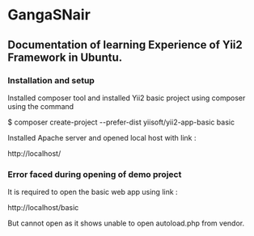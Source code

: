 # GangaSNair
## Documentation of learning Experience of Yii2 Framework in Ubuntu.
### Installation and setup
Installed composer tool and installed Yii2 basic project using composer using the command  

$ composer create-project --prefer-dist yiisoft/yii2-app-basic basic

Installed Apache server and opened local host with link :

http://localhost/

### Error faced during opening of demo project
It is required to open the basic web app using link :

http://localhost/basic

But cannot open as it shows unable to open autoload.php from vendor.

